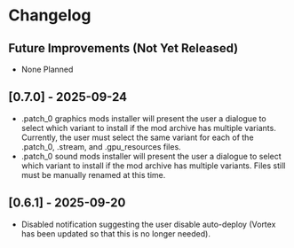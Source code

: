 # Changelog

## Future Improvements (Not Yet Released)

- None Planned

## [0.7.0] - 2025-09-24

- .patch_0 graphics mods installer will present the user a dialogue to select which variant to install if the mod archive has multiple variants. Currently, the user must select the same variant for each of the .patch_0, .stream, and .gpu_resources files.
- .patch_0 sound mods installer will present the user a dialogue to select which variant to install if the mod archive has multiple variants. Files still must be manually renamed at this time.

## [0.6.1] - 2025-09-20

- Disabled notification suggesting the user disable auto-deploy (Vortex has been updated so that this is no longer needed).
